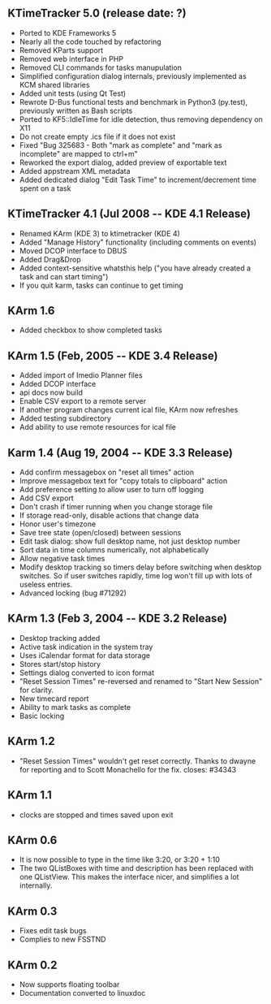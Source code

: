 <!--
SPDX-FileCopyrightText: 2019 Alexander Potashev <aspotashev@gmail.com>
SPDX-License-Identifier: CC-BY-SA-4.0
-->

KTimeTracker 5.0 (release date: ?)
--------
- Ported to KDE Frameworks 5
- Nearly all the code touched by refactoring
- Removed KParts support
- Removed web interface in PHP
- Removed CLI commands for tasks manupulation
- Simplified configuration dialog internals, previously implemented as KCM shared libraries
- Added unit tests (using Qt Test)
- Rewrote D-Bus functional tests and benchmark in Python3 (py.test), previously written as Bash scripts
- Ported to KF5::IdleTime for idle detection, thus removing dependency on X11
- Do not create empty .ics file if it does not exist
- Fixed "Bug 325683 - Both "mark as complete" and "mark as incomplete" are mapped to ctrl+m"
- Reworked the export dialog, added preview of exportable text
- Added appstream XML metadata
- Added dedicated dialog "Edit Task Time" to increment/decrement time spent on a task

KTimeTracker 4.1 (Jul 2008 -- KDE 4.1 Release)
--------
- Renamed KArm (KDE 3) to ktimetracker (KDE 4)
- Added "Manage History" functionality (including comments on events)
- Moved DCOP interface to DBUS
- Added Drag&Drop
- Added context-sensitive whatsthis help ("you have already created a task and can start timing")
- If you quit karm, tasks can continue to get timing

KArm 1.6 
--------
- Added checkbox to show completed tasks

KArm 1.5 (Feb, 2005 -- KDE 3.4 Release)
--------
- Added import of Imedio Planner files
- Added DCOP interface
- api docs now build
- Enable CSV export to a remote server
- If another program changes current ical file, KArm now refreshes
- Added testing subdirectory
- Add ability to use remote resources for ical file

Karm 1.4 (Aug 19, 2004 -- KDE 3.3 Release)
--------
- Add confirm messagebox on "reset all times" action
- Improve messagebox text for "copy totals to clipboard" action
- Add preference setting to allow user to turn off logging
- Add CSV export
- Don't crash if timer running when you change storage file
- If storage read-only, disable actions that change data
- Honor user's timezone
- Save tree state (open/closed) between sessions
- Edit task dialog: show full desktop name, not just desktop number
- Sort data in time columns numerically, not alphabetically
- Allow negative task times
- Modify desktop tracking so timers delay before switching when desktop
  switches. So if user switches rapidly, time log won't fill up with lots of
useless entries.
- Advanced locking (bug #71292)

KArm 1.3 (Feb 3, 2004 -- KDE 3.2 Release)
--------
- Desktop tracking added
- Active task indication in the system tray
- Uses iCalendar format for data storage
- Stores start/stop history
- Settings dialog converted to icon format
- "Reset Session Times" re-reversed and renamed to "Start New Session" for
  clarity.
- New timecard report
- Ability to mark tasks as complete
- Basic locking

KArm 1.2
--------
- "Reset Session Times" wouldn't get reset correctly.
  Thanks to dwayne for reporting and to Scott Monachello for
  the fix.                                              closes: #34343

KArm 1.1
--------
- clocks are stopped and times saved upon exit

KArm 0.6
--------
- It is now possible to type in the time like 3:20, or 3:20 + 1:10
- The two QListBoxes with time and description has been replaced with one
  QListView. This makes the interface nicer, and simplifies a lot internally.

KArm 0.3
--------
- Fixes edit task bugs
- Complies to new FSSTND

KArm 0.2
--------
- Now supports floating toolbar
- Documentation converted to linuxdoc
